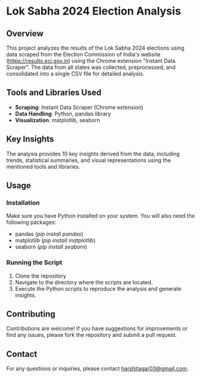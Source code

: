 # Lok Sabha 2024 Election Analysis

## Overview
This project analyzes the results of the Lok Sabha 2024 elections using data scraped from the Election Commission of India's website (https://results.eci.gov.in) using the Chrome 
extension "Instant Data Scraper". The data from all states was collected, preprocessed, and consolidated into a single CSV file for detailed analysis.

## Tools and Libraries Used
- **Scraping**: Instant Data Scraper (Chrome extension)
- **Data Handling**: Python, pandas library
- **Visualization**: matplotlib, seaborn

## Key Insights
The analysis provides 10 key insights derived from the data, including trends, statistical summaries, and visual representations using the mentioned tools and libraries.

## Usage
### Installation
Make sure you have Python installed on your system. You will also need the following packages:
- pandas (*pip install pandas*)
- matplotlib (*pip install matplotlib*)
- seaborn (*pip install seaborn*)

### Running the Script
1. Clone the repository
2. Navigate to the directory where the scripts are located.
3. Execute the Python scripts to reproduce the analysis and generate insights.

## Contributing
Contributions are welcome! If you have suggestions for improvements or find any issues, please fork the repository and submit a pull request.

## Contact

For any questions or inquiries, please contact harshitagar03@gmail.com.
